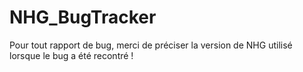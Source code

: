 NHG_BugTracker
==============

Pour tout rapport de bug, merci de préciser la version de NHG utilisé lorsque le bug a été recontré !